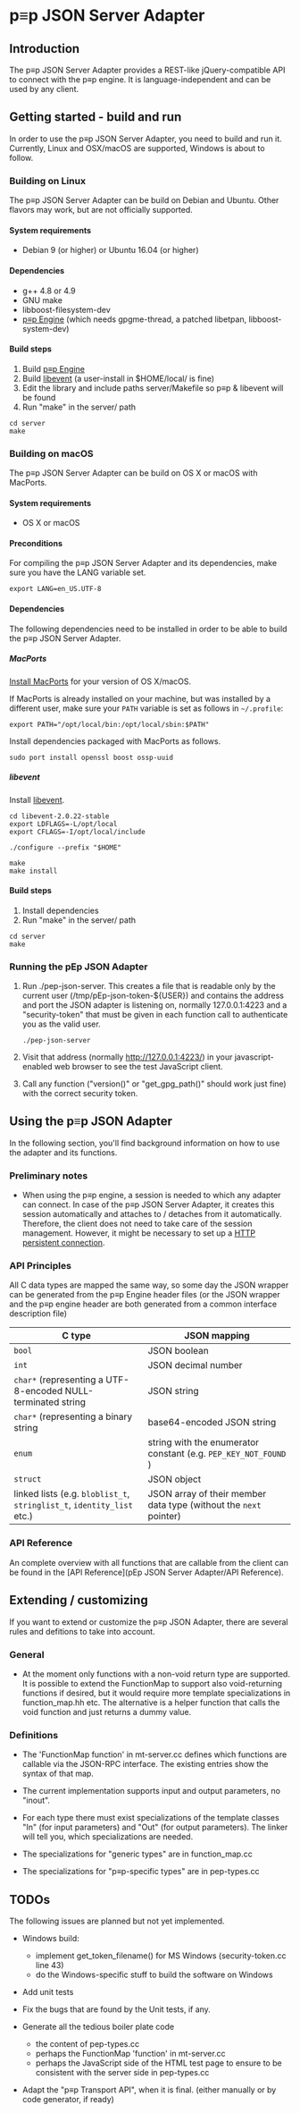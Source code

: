 # p≡p JSON Server Adapter

## Introduction

The p≡p JSON Server Adapter provides a REST-like jQuery-compatible API to connect with
the p≡p engine.  It is language-independent and can be used by any client.

## Getting started - build and run

In order to use the p≡p JSON Server Adapter, you need to build and run it. Currently, Linux and OSX/macOS are supported, Windows is about to follow.

### Building on Linux

The p≡p JSON Server Adapter can be build on Debian and Ubuntu. Other flavors may work, but are not officially supported.

#### System requirements

* Debian 9 (or higher) or Ubuntu 16.04 (or higher)

#### Dependencies
* g++ 4.8 or 4.9
* GNU make
* libboost-filesystem-dev
* [p≡p Engine](https://letsencrypt.pep.foundation/trac/wiki/Basic%20Concepts%20of%20p%E2%89%A1p%20engine) (which needs gpgme-thread,
  a patched libetpan, libboost-system-dev)

#### Build steps

1. Build [p≡p Engine](https://letsencrypt.pep.foundation/trac/wiki/Basic%20Concepts%20of%20p%E2%89%A1p%20engine)
2. Build [libevent](http://libevent.org/) (a user-install in $HOME/local/ is fine)
3. Edit the library and include paths server/Makefile so p≡p & libevent will be found
4. Run "make" in the server/ path

```
cd server
make
```

### Building on macOS

The p≡p JSON Server Adapter can be build on OS X or macOS with MacPorts.

#### System requirements

* OS X or macOS

#### Preconditions

For compiling the p≡p JSON Server Adapter and its dependencies, make sure you have the LANG variable set.

```
export LANG=en_US.UTF-8
```

#### Dependencies

The following dependencies need to be installed in order to be able to build the p≡p JSON Server Adapter.

##### MacPorts
[Install MacPorts](https://www.macports.org/install.php) for your version of OS X/macOS.

If MacPorts is already installed on your machine, but was installed by a different user, make sure your `PATH` variable is set as follows in `~/.profile`:

```
export PATH="/opt/local/bin:/opt/local/sbin:$PATH"
```

Install dependencies packaged with MacPorts as follows.

```
sudo port install openssl boost ossp-uuid
```

##### libevent

Install [libevent](http://libevent.org/).

```
cd libevent-2.0.22-stable
export LDFLAGS=-L/opt/local
export CFLAGS=-I/opt/local/include

./configure --prefix "$HOME"

make
make install
```

#### Build steps

1. Install dependencies 
2. Run "make" in the server/ path

```
cd server
make
```

### Running the pEp JSON Adapter

1. Run ./pep-json-server.  This creates a file that is readable only by the
   current user (/tmp/pEp-json-token-${USER}) and contains the address and
   port the JSON adapter is listening on, normally 127.0.0.1:4223 and a
   "security-token" that must be given in each function call to authenticate
   you as the valid user. 

   ```
   ./pep-json-server
   ```  

2. Visit that address (normally http://127.0.0.1:4223/) in your
   javascript-enabled web browser to see the test JavaScript client.
3. Call any function ("version()" or "get_gpg_path()" should work just
   fine) with the correct security token.

## Using the p≡p JSON Adapter

In the following section, you'll find background information on how to use
the adapter and its functions.

### Preliminary notes

* When using the p≡p engine, a session is needed to which any adapter can connect.
In case of the p≡p JSON Server Adapter, it creates this session automatically and
attaches to / detaches from it automatically. Therefore, the client does not need
to take care of the session management. However, it might be necessary to set up a
[HTTP persistent connection](https://en.wikipedia.org/wiki/HTTP_persistent_connection).

### API Principles

All C data types are mapped the same way, so some day the JSON wrapper can be generated from the p≡p Engine header files (or the JSON wrapper and the p≡p engine header are both generated from a common interface description file)

| C type | JSON mapping |
|--|--|
| `bool` | JSON boolean |
| `int` | JSON decimal number | 
| `char*` (representing a UTF-8-encoded NULL-terminated string | JSON string |
| `char*` (representing a binary string | base64-encoded JSON string |
| `enum` | string with the enumerator constant (e.g. `PEP_KEY_NOT_FOUND` ) |
| `struct` | JSON object |
| linked lists (e.g. `bloblist_t`, `stringlist_t`, `identity_list` etc.) | JSON array of their member data type (without the `next` pointer) |

### API Reference

An complete overview with all functions that are callable from the client can be found in the [API Reference](pEp JSON Server Adapter/API Reference).

## Extending / customizing 

If you want to extend or customize the p≡p JSON Adapter, there are several
rules and defitions to take into account.

### General

* At the moment only functions with a non-void return type are supported. 
  It is possible to extend the FunctionMap to support also void-returning
  functions if desired, but it would require more template specializations
  in function_map.hh etc.  The alternative is a helper function that calls
  the void function and just returns a dummy value.

### Definitions

* The 'FunctionMap function' in mt-server.cc defines which functions are
  callable via the JSON-RPC interface.  The existing entries show the syntax
  of that map.

* The current implementation supports input and output parameters, no
  "inout".

* For each type there must exist specializations of the template classes
  "In" (for input parameters) and "Out" (for output parameters).
  The linker will tell you, which specializations are needed.

* The specializations for "generic types" are in function_map.cc

* The specializations for "p≡p-specific types" are in pep-types.cc



## TODOs

The following issues are planned but not yet implemented.

* Windows build:
    * implement get_token_filename() for MS Windows (security-token.cc line 43)
    * do the Windows-specific stuff to build the software on Windows

* Add unit tests

* Fix the bugs that are found by the Unit tests, if any.

* Generate all the tedious boiler plate code
    * the content of pep-types.cc
    * perhaps the FunctionMap 'function' in mt-server.cc
    * perhaps the JavaScript side of the HTML test page to ensure to be
      consistent with the server side in pep-types.cc

* Adapt the "p≡p Transport API", when it is final. (either manually or by
  code generator, if ready)
